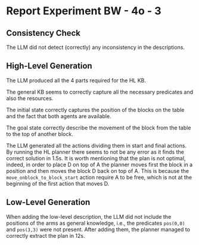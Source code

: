 # Report Experiment BW - 4o - 3 

## Consistency Check

The LLM did not detect (correctly) any inconsistency in the descriptions.

## High-Level Generation

The LLM produced all the 4 parts required for the HL KB. 

The general KB seems to correctly capture all the necessary predicates and also the resources. 

The initial state correctly captures the position of the blocks on the table and the fact that both
agents are available.

The goal state correctly describe the movement of the block from the table to the top of another 
block.

The LLM generated all the actions dividing them in start and final actions. By running the HL
planner there seems to not be any error as it finds the correct solution in 1.5s. It is worth
mentioning that the plan is not optimal, indeed, in order to place D on top of A the planner moves 
first the block in a position and then moves the block D back on top of A. This is because the 
`move_onblock_to_block_start` action require A to be free, which is not at the beginning of the
first action that moves D.

## Low-Level Generation

When adding the low-level description, the LLM did not include the positions of the arms as general
knowledge, i.e., the predicates `pos(0,0)` and `pos(3,3)` were not present. After adding them, the
planner managed to correctly extract the plan in 12s.
